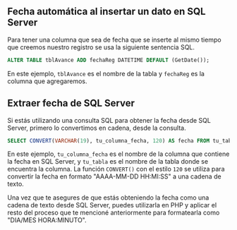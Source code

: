 ## Fecha automática al insertar un dato en SQL Server
Para tener una columna que sea de fecha que se inserte al mismo tiempo que creemos nuestro registro se usa la siguiente sentencia SQL.
```sql
ALTER TABLE tblAvance ADD fechaReg DATETIME DEFAULT (GetDate());
```
En este ejemplo, `tblAvance` es el nombre de la tabla y `fechaReg` es la columna que agregaremos.

## Extraer fecha de SQL Server
Si estás utilizando una consulta SQL para obtener la fecha desde SQL Server, primero lo convertimos en cadena, desde la consulta.

```sql
SELECT CONVERT(VARCHAR(19), tu_columna_fecha, 120) AS fecha FROM tu_tabla;
```

En este ejemplo, `tu_columna_fecha` es el nombre de la columna que contiene la fecha en SQL Server, y `tu_tabla` es el nombre de la tabla donde se encuentra la columna. La función `CONVERT()` con el estilo `120` se utiliza para convertir la fecha en formato "AAAA-MM-DD HH:MI:SS" a una cadena de texto.

Una vez que te asegures de que estás obteniendo la fecha como una cadena de texto desde SQL Server, puedes utilizarla en PHP y aplicar el resto del proceso que te mencioné anteriormente para formatearla como "DIA/MES HORA:MINUTO".
